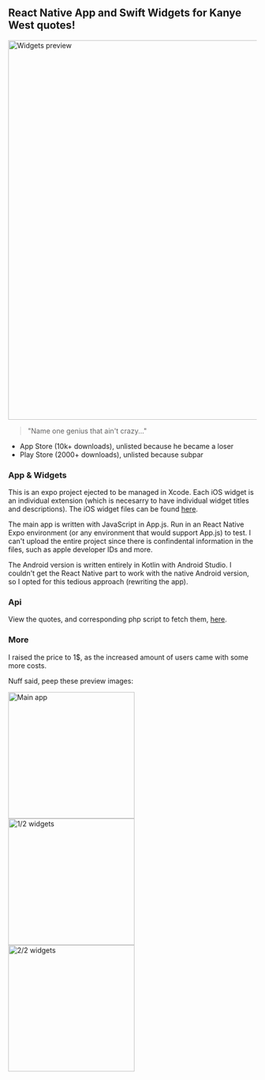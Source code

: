 <h2>React Native App and Swift Widgets for Kanye West quotes!</h2>

<img src="./images/widget-preview-all.jpg" width="768" title="Widgets preview">

> "Name one genius that ain't crazy..."

- App Store (10k+ downloads), unlisted because he became a loser</a>
- Play Store (2000+ downloads), unlisted because subpar
<h3>App & Widgets</h3>
This is an expo project ejected to be managed in Xcode. Each iOS widget is an individual extension (which is necesarry to have individual widget titles and descriptions). The iOS widget files can be found <a href="./ios-widgets">here</a>.

The main app is written with JavaScript in App.js. Run in an React Native Expo environment (or any environment that would support App.js) to test. I can't upload the entire project since there is confindental information in the files, such as apple developer IDs and more.

The Android version is written entirely in Kotlin with Android Studio. I couldn't get the React Native part to work with the native Android version, so I opted for this tedious approach (rewriting the app).

<h3>Api</h3>
View the quotes, and corresponding php script to fetch them, <a href="./server-side">here</a>.

<h3>More</h3>
I raised the price to 1$, as the increased amount of users came with some more costs.

Nuff said, peep these preview images:
<p float="left">
  <img src="./images/main.jpg" width="256" title="Main app">
  <img src="./images/wid.jpg" width="256" title="1/2 widgets">
  <img src="./images/gets.jpg" width="256" title="2/2 widgets">
</p>
